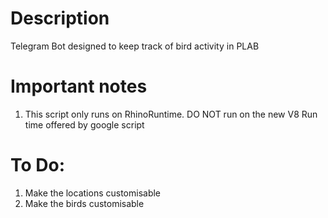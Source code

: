 # Description

Telegram Bot designed to keep track of bird activity in PLAB

# Important notes

1. This script only runs on RhinoRuntime. DO NOT run on the new V8 Run time offered by google script

# To Do:

1. Make the locations customisable
2. Make the birds customisable

